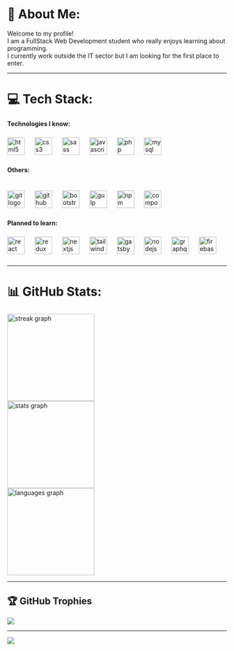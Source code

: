 # 💫 About Me:
Welcome to my profile!<br>I am a FullStack Web Development student who really enjoys learning about programming.<br>I currently work outside the IT sector but I am looking for the first place to enter.

---

# 💻 Tech Stack:
<h4 align="left">Technologies I know:</h4>

###

<div align="left">
  <img src="https://cdn.jsdelivr.net/gh/devicons/devicon/icons/html5/html5-original.svg" height="40" alt="html5 logo"  />
  <img width="15" />
  <img src="https://cdn.jsdelivr.net/gh/devicons/devicon/icons/css3/css3-original.svg" height="40" alt="css3 logo"  />
  <img width="15" />
  <img src="https://cdn.jsdelivr.net/gh/devicons/devicon/icons/sass/sass-original.svg" height="40" alt="sass logo"  />
  <img width="15" />
  <img src="https://cdn.jsdelivr.net/gh/devicons/devicon/icons/javascript/javascript-original.svg" height="40" alt="javascript logo"  />
  <img width="15" />
  <img src="https://cdn.jsdelivr.net/gh/devicons/devicon/icons/php/php-original.svg" height="40" alt="php logo"  />
  <img width="15" />
  <img src="https://cdn.jsdelivr.net/gh/devicons/devicon/icons/mysql/mysql-original-wordmark.svg" height="40" alt="mysql logo"  />
</div>

###

<h4 align="left">Others:</h4>

###

<br clear="both">

<div align="left">
  <img src="https://cdn.jsdelivr.net/gh/devicons/devicon/icons/git/git-original.svg" height="40" alt="git logo"  />
  <img width="15" />
  <img src="https://cdn.jsdelivr.net/gh/devicons/devicon/icons/github/github-original.svg" height="40" alt="github logo"  />
  <img width="15" />
  <img src="https://cdn.jsdelivr.net/gh/devicons/devicon/icons/bootstrap/bootstrap-original.svg" height="40" alt="bootstrap logo"  />
  <img width="15" />
  <img src="https://cdn.jsdelivr.net/gh/devicons/devicon/icons/gulp/gulp-plain.svg" height="40" alt="gulp logo"  />
  <img width="15" />
  <img src="https://cdn.jsdelivr.net/gh/devicons/devicon/icons/npm/npm-original-wordmark.svg" height="40" alt="npm logo"  />
  <img width="15" />
  <img src="https://cdn.jsdelivr.net/gh/devicons/devicon/icons/composer/composer-original.svg" height="40" alt="composer logo"  />
</div>

###

<h4 align="left">Planned to learn:</h4>

###

<div align="left">
  <img src="https://cdn.jsdelivr.net/gh/devicons/devicon/icons/react/react-original.svg" height="40" alt="react logo"  />
  <img width="15" />
  <img src="https://cdn.jsdelivr.net/gh/devicons/devicon/icons/redux/redux-original.svg" height="40" alt="redux logo"  />
  <img width="15" />
  <img src="https://cdn.jsdelivr.net/gh/devicons/devicon/icons/nextjs/nextjs-original.svg" height="40" alt="nextjs logo"  />
  <img width="15" />
  <img src="https://cdn.jsdelivr.net/gh/devicons/devicon/icons/tailwindcss/tailwindcss-original-wordmark.svg" height="40" alt="tailwindcss logo"  />
  <img width="15" />
  <img src="https://cdn.jsdelivr.net/gh/devicons/devicon/icons/gatsby/gatsby-plain.svg" height="40" alt="gatsby logo"  />
  <img width="15" />
  <img src="https://cdn.jsdelivr.net/gh/devicons/devicon/icons/nodejs/nodejs-original.svg" height="40" alt="nodejs logo"  />
  <img width="15" />
  <img src="https://cdn.jsdelivr.net/gh/devicons/devicon/icons/graphql/graphql-plain.svg" height="40" alt="graphql logo"  />
  <img width="15" />
  <img src="https://cdn.jsdelivr.net/gh/devicons/devicon/icons/firebase/firebase-plain.svg" height="40" alt="firebase logo"  />
</div>

###
---
# 📊 GitHub Stats:
###

<div align="left">
  <img src="https://streak-stats.demolab.com?user=ivan-burgio&locale=en&mode=daily&theme=radical&hide_border=false&border_radius=5&order=3" height="200" alt="streak graph" /> <br>
  <img src="https://github-readme-stats.vercel.app/api?username=ivan-burgio&hide_title=false&hide_rank=false&show_icons=true&include_all_commits=true&count_private=true&disable_animations=false&theme=radical&locale=en&hide_border=false&order=1" height="200" alt="stats graph" /> <br>
  <img src="https://github-readme-stats.vercel.app/api/top-langs?username=ivan-burgio&locale=en&hide_title=false&layout=compact&card_width=320&langs_count=6&theme=radical&hide_border=false&order=2" height="200" alt="languages graph"  />
</div>

---
## 🏆 GitHub Trophies
![](https://github-profile-trophy.vercel.app/?username=ivan-burgio&theme=radical&no-frame=false&no-bg=false&margin-w=4)

---
[![](https://visitcount.itsvg.in/api?id=ivan-burgio&icon=8&color=11)](https://visitcount.itsvg.in)
